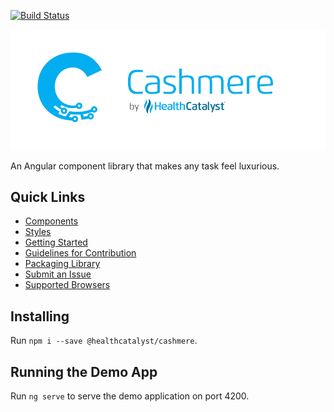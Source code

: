 [![Build Status](https://travis-ci.org/HealthCatalyst/Fabric.Cashmere.svg?branch=master)](https://travis-ci.org/HealthCatalyst/Fabric.Cashmere)

![Cashmere Banner](https://raw.githubusercontent.com/HealthCatalyst/Fabric.Cashmere/master/CashmereBanner.png)

An Angular component library that makes any task feel luxurious.

## Quick Links

- [Components](http://cashmere.healthcatalyst.net/components)
- [Styles](http://cashmere.healthcatalyst.net/styles)
- [Getting Started](http://cashmere.healthcatalyst.net/guides/getting-started)
- [Guidelines for Contribution](http://cashmere.healthcatalyst.net/guides/contribution-guide)
- [Packaging Library](http://cashmere.healthcatalyst.net/guides/packaging-library)
- [Submit an Issue](http://cashmere.healthcatalyst.net/guides/submit-an-issue)
- [Supported Browsers](http://cashmere.healthcatalyst.net/guides/supported-browsers)

## Installing

Run `npm i --save @healthcatalyst/cashmere`.

## Running the Demo App

Run `ng serve` to serve the demo application on port 4200.
